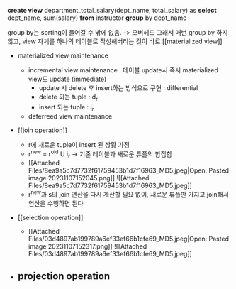 **create view** department_total_salary(dept_name, total_salary) as
**select** dept_name, sum(salary)
**from** instructor
**group** by dept_name

group by는 sorting이 들어갈 수 밖에 없음. -> 오버헤드
그래서 매번 group by 하지 않고, view 자체를 하나의 테이블로 작성해버리는 것이 바로 [[materialized view]]

- materialized  view maintenance
	- incremental view maintenance : 테이블 update시 즉시 materialized view도 update (immediate)
		- update 시 delete 후 insert하는 방식으로 구현 : differential
		- delete 되는 tuple : d<sub>r</sub>
		- insert 되는 tuple : i<sub>r</sub>
	- deferreed view maintenance 

- [[join operation]] 
	- r에 새로운 tuple이 insert 된 상황 가정
	- r<sup>new</sup> = r<sup>old</sup> U i<sub>r</sub> 
	  -> 기존 테이블과 새로운 튜플의 합집합
	- [[Attached Files/8ea9a5c7d7732f61759453b1d7f16963_MD5.jpeg|Open: Pasted image 20231107152045.png]]
![[Attached Files/8ea9a5c7d7732f61759453b1d7f16963_MD5.jpeg]]
	- r<sup>new</sup>과 s의 join 연산을 다시 계산할 필요 없이, 새로운 튜플만 가지고 join해서 연산을 수행하면 된다

- [[selection operation]] 
	- [[Attached Files/03d4897ab199789a6ef33ef66b1cfe69_MD5.jpeg|Open: Pasted image 20231107152317.png]]
![[Attached Files/03d4897ab199789a6ef33ef66b1cfe69_MD5.jpeg]]

- projection operation 
	- 
